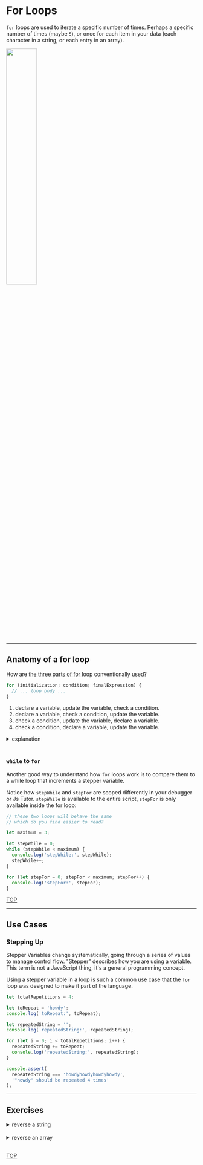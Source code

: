 # For Loops

`for` loops are used to iterate a specific number of times. Perhaps a specific number of times (maybe `5`), or once for each item in your data (each character in a string, or each entry in an array).

<a href="https://www.freecodecamp.org/news/exploring-javascript-for-in-loops-bdfc226d8515/" target="_blank"><img src="./for-loop-diagram.jpeg" style="height: 40%; width: 40%;" /></a>

---

## Anatomy of a for loop

How are [the three parts of for loop](https://developer.mozilla.org/en-US/docs/Web/JavaScript/Reference/statements/for) conventionally used?

```js
for (initialization; condition; finalExpression) {
  // ... loop body ...
}
```

1. declare a variable, update the variable, check a condition.
2. declare a variable, check a condition, update the variable.
3. check a condition, update the variable, declare a variable.
4. check a condition, declare a variable, update the variable.

<details>
<summary>explanation</summary>
<br>

The correct answer is `2`.

```js
for (
  // 2: declare and assign the `step` variable
  let step = 0; // initialization
  // 3, 6, 9, 12: check if `step` is less than 3
  step < 3; // condition
  // 5, 8, 11: add 1 to `step`
  step++ // finalExpression
) {
  // 4, 7, 10: log the current value of `step`
  console.log(step);
}
```

</details>
<br>

### `while` to `for`

Another good way to understand how `for` loops work is to compare them to a while loop that increments a stepper variable.

Notice how `stepWhile` and `stepFor` are scoped differently in your debugger or Js Tutor. `stepWhile` is available to the entire script, `stepFor` is only available inside the for loop:

```js
// these two loops will behave the same
// which do you find easier to read?

let maximum = 3;

let stepWhile = 0;
while (stepWhile < maximum) {
  console.log('stepWhile:', stepWhile);
  stepWhile++;
}

for (let stepFor = 0; stepFor < maximum; stepFor++) {
  console.log('stepFor:', stepFor);
}
```

[TOP](for-loops)

---

## Use Cases

### Stepping Up

Stepper Variables change systematically, going through a series of values to manage control flow. "Stepper" describes how you are using a variable. This term is not a JavaScript thing, it's a general programming concept.

Using a stepper variable in a loop is such a common use case that the `for` loop was designed to make it part of the language.

```js
let totalRepetitions = 4;

let toRepeat = 'howdy';
console.log('toRepeat:', toRepeat);

let repeatedString = '';
console.log('repeatedString:', repeatedString);

for (let i = 0; i < totalRepetitions; i++) {
  repeatedString += toRepeat;
  console.log('repeatedString:', repeatedString);
}

console.assert(
  repeatedString === 'howdyhowdyhowdyhowdy',
  '"howdy" should be repeated 4 times'
);
```

---

## Exercises

<details>
<summary>reverse a string</summary>

```js
// reverse a string

let originalString = 'jklm';
console.log('originalString:', originalString);

let reversedString = '';
console.log('reversedString:', reversedString);

for (_; _; _) {
  let nextLetter = _;
  reversedString = _ + _;
  console.log('reversedString:', reversedString);
}

console.assert(
  reversedString === 'mlkj',
  'reversed string is the original reversed'
);
```

</details>
<br>

<details>
<summary>reverse an array</summary>

```js
// reverse an array

let originalArray = ['j', 'k', 'l', 'm'];
console.log('originalArray:', originalArray);

let reversedArray = [];
console.log('reversedArray:', reversedArray);

for (_; _; _) {
  let nextLetter = _;
  reversedArray._(_);
  console.log('reversedArray:', reversedArray);
}

let joinedArray = reversedArray.join('');

console.assert(
  joinedArray === 'mlkj',
  'reversed string is the original reversed'
);
```

</details>
<br>

[TOP](for-loops)
